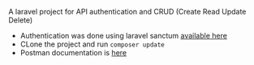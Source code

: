 A laravel project for API authentication and CRUD (Create Read Update Delete)

-   Authentication was done using laravel sanctum [available here](https://laravel.com/docs/9.x/sanctum)
-   CLone the project and run `composer update`
-   Postman documentation is [here](https://documenter.getpostman.com/view/10058598/UzQsvmsi)
